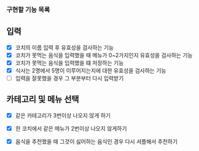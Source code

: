 ### 구현할 기능 목록
## 입력 
- [x] 코치의 이름 입력 후 유효성을 검사하는 기능
- [x] 코치가 못먹는 음식을 입력했을 때 메뉴가 0~2가지인지 유효성을 검사하는 기능
- [x] 코치가 못먹는 음식을 입력했을 떄 저장하는 기능
- [x] 식사는 2명에서 5명이 이루어지는지에 대한 유효성을 검사하는 기능
- [ ] 입력을 잘못했을 경우 그 부분부터 다시 입력받기

## 카테고리 및 메뉴 선택
- [x] 같은 카테고리가 3번이상 나오지 않게 하기
- [x] 한 코치에서 같은 메뉴가 2번이상 나오지 않게하기
- [x] 음식을 추천했을 때 그것이 싫어하는 음식인 경우 다시 셔플해서 추천하기

